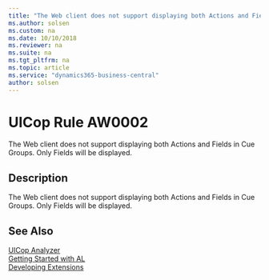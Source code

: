 ```yaml
---
title: "The Web client does not support displaying both Actions and Fields in Cue Groups. Only Fields will be displayed."
ms.author: solsen
ms.custom: na
ms.date: 10/10/2018
ms.reviewer: na
ms.suite: na
ms.tgt_pltfrm: na
ms.topic: article
ms.service: "dynamics365-business-central"
author: solsen
---
```

[//]: # (START>DO_NOT_EDIT)
[//]: # (IMPORTANT:Do not edit any of the content between here and the END>DO_NOT_EDIT.)
[//]: # (Any modifications should be made in the .xml or .resx files in the ModernDev repo.)
# UICop Rule AW0002
The Web client does not support displaying both Actions and Fields in Cue Groups. Only Fields will be displayed.  

## Description
The Web client does not support displaying both Actions and Fields in Cue Groups. Only Fields will be displayed.

[//]: # (IMPORTANT: END>DO_NOT_EDIT)
## See Also  
[UICop Analyzer](uicop.md)  
[Getting Started with AL](../devenv-get-started.md)  
[Developing Extensions](../devenv-dev-overview.md)  